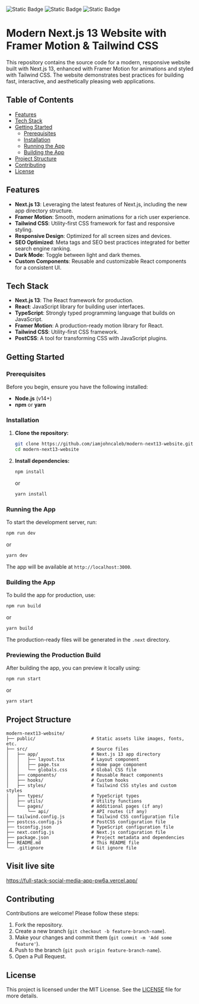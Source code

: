   ![Static Badge](https://img.shields.io/badge/Next%2013-black?style=for-the-badge&logo=Next%2013&logoColor=white&labelColor=blue&color=blue) ![Static Badge](https://img.shields.io/badge/Framer%20motion-black?style=for-the-badge&logo=Framer%20motion&logoColor=white&labelColor=blue&color=black) ![Static Badge](https://img.shields.io/badge/Tailwind%20CSS-black?style=for-the-badge&logo=Tailwind%20CSS&logoColor=white&labelColor=%23088F8F&color=%23088F8F)

# Modern Next.js 13 Website with Framer Motion & Tailwind CSS

This repository contains the source code for a modern, responsive website built with Next.js 13, enhanced with Framer Motion for animations and styled with Tailwind CSS. The website demonstrates best practices for building fast, interactive, and aesthetically pleasing web applications.

## Table of Contents

- [Features](#features)
- [Tech Stack](#tech-stack)
- [Getting Started](#getting-started)
  - [Prerequisites](#prerequisites)
  - [Installation](#installation)
  - [Running the App](#running-the-app)
  - [Building the App](#building-the-app)
- [Project Structure](#project-structure)
- [Contributing](#contributing)
- [License](#license)

## Features

- **Next.js 13**: Leveraging the latest features of Next.js, including the new app directory structure.
- **Framer Motion**: Smooth, modern animations for a rich user experience.
- **Tailwind CSS**: Utility-first CSS framework for fast and responsive styling.
- **Responsive Design**: Optimized for all screen sizes and devices.
- **SEO Optimized**: Meta tags and SEO best practices integrated for better search engine ranking.
- **Dark Mode**: Toggle between light and dark themes.
- **Custom Components**: Reusable and customizable React components for a consistent UI.

## Tech Stack

- **Next.js 13**: The React framework for production.
- **React**: JavaScript library for building user interfaces.
- **TypeScript**: Strongly typed programming language that builds on JavaScript.
- **Framer Motion**: A production-ready motion library for React.
- **Tailwind CSS**: Utility-first CSS framework.
- **PostCSS**: A tool for transforming CSS with JavaScript plugins.

## Getting Started

### Prerequisites

Before you begin, ensure you have the following installed:

- **Node.js** (v14+)
- **npm** or **yarn**

### Installation

1. **Clone the repository:**

   ```bash
   git clone https://github.com/iamjohncaleb/modern-next13-website.git
   cd modern-next13-website
   ```

2. **Install dependencies:**

   ```bash
   npm install
   ```

   or

   ```bash
   yarn install
   ```

### Running the App

To start the development server, run:

```bash
npm run dev
```

or

```bash
yarn dev
```

The app will be available at `http://localhost:3000`.

### Building the App

To build the app for production, use:

```bash
npm run build
```

or

```bash
yarn build
```

The production-ready files will be generated in the `.next` directory.

### Previewing the Production Build

After building the app, you can preview it locally using:

```bash
npm run start
```

or

```bash
yarn start
```

## Project Structure

```plaintext
modern-next13-website/
├── public/                     # Static assets like images, fonts, etc.
├── src/                        # Source files
│   ├── app/                    # Next.js 13 app directory
│   │   ├── layout.tsx          # Layout component
│   │   ├── page.tsx            # Home page component
│   │   └── globals.css         # Global CSS file
│   ├── components/             # Reusable React components
│   ├── hooks/                  # Custom hooks
│   ├── styles/                 # Tailwind CSS styles and custom styles
│   ├── types/                  # TypeScript types
│   ├── utils/                  # Utility functions
│   └── pages/                  # Additional pages (if any)
│       └── api/                # API routes (if any)
├── tailwind.config.js          # Tailwind CSS configuration file
├── postcss.config.js           # PostCSS configuration file
├── tsconfig.json               # TypeScript configuration file
├── next.config.js              # Next.js configuration file
├── package.json                # Project metadata and dependencies
├── README.md                   # This README file
└── .gitignore                  # Git ignore file
```

## Visit live site
https://full-stack-social-media-app-pw6a.vercel.app/

## Contributing

Contributions are welcome! Please follow these steps:

1. Fork the repository.
2. Create a new branch (`git checkout -b feature-branch-name`).
3. Make your changes and commit them (`git commit -m 'Add some feature'`).
4. Push to the branch (`git push origin feature-branch-name`).
5. Open a Pull Request.

## License

This project is licensed under the MIT License. See the [LICENSE](LICENSE) file for more details.
```
